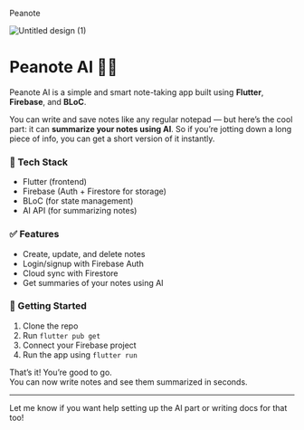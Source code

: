 Peanote


![Untitled design (1)](https://github.com/user-attachments/assets/dd73a4f5-92aa-4e8c-868d-f69842336d7c)


# Peanote AI 📝✨

Peanote AI is a simple and smart note-taking app built using **Flutter**, **Firebase**, and **BLoC**.

You can write and save notes like any regular notepad — but here’s the cool part: it can **summarize your notes using AI**. So if you’re jotting down a long piece of info, you can get a short version of it instantly.

### 🔧 Tech Stack
- Flutter (frontend)
- Firebase (Auth + Firestore for storage)
- BLoC (for state management)
- AI API (for summarizing notes)

### ✅ Features
- Create, update, and delete notes
- Login/signup with Firebase Auth
- Cloud sync with Firestore
- Get summaries of your notes using AI

### 🚀 Getting Started
1. Clone the repo  
2. Run `flutter pub get`  
3. Connect your Firebase project  
4. Run the app using `flutter run`

That’s it! You’re good to go.  
You can now write notes and see them summarized in seconds.

---

Let me know if you want help setting up the AI part or writing docs for that too!
